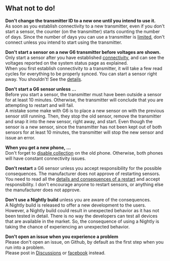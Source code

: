 ## What not to do!  
  
**Don't change the transmitter ID to a new one until you intend to use it.**  
As soon as you establish connectivity to a new transmitter, even if you don't start a sensor, the counter (on the transmitter) starts counting the number of days.  Since the number of days you can use a transmitter is [limited](./Transmitter-lifetime.md), don't connect unless you intend to start using the transmitter.  

**Don't start a sensor on a new G6 transmitter before voltages are shown.**  
Only start a sensor after you have established [connectivity](/Proper-Connectivity.md), and can see the voltages reported on the system status page as explained.  
When you first establish connectivity to a transmitter, it will take a few read cycles for everything to be properly synced.  You can start a sensor right away.  You shouldn't!  See the [details](./Starting-G6.md).  

**Don't start a G6 sensor unless ...**  
Before you start a sensor, the transmitter must have been outside a sensor for at least 10 minutes.  Otherwise, the transmitter will conclude that you are attempting to restart and will fail.  
A mistake some make with G6 is to place a new sensor on with the previous sensor still running.  Then, they stop the old sensor, remove the transmitter and snap it into the new sensor, right away, and start.  Even though the sensor is a new sensor, since the transmitter has not been kept out of both sensors for at least 10 minutes, the transmitter will stop the new sensor and issue an error.  

**When you get a new phone, ...**   
Don't forget to [disable collection](./Disable-Collection.md) on the old phone.  Otherwise, both phones will have constant connectivity issues.  

**Don't restart** a G6 sensor unless you accept responsibility for the possible consequences.  The manufacturer does not approve of restarting sensors.  You need to read all the [details and consequences of a restart](./Restart-G6-Sensor.md) and accept responsibility.  I don't encourage anyone to restart sensors, or anything else the manufacturer does not approve.  

**Don't use a Nightly build** unless you are aware of the consequences.  
A Nightly build is released to offer a new development to the users.  However, a Nightly build could result in unexpected behavior as it has not been tested in detail.  There is no way the developers can test all devices that are available in the market.  So, the consequence of using a Nightly is taking the chance of experiencing an unexpected behavior.  

**Don't open an issue when you experience a problem**  
Please don't open an issue, on Github, by default as the first step when you run into a problem.  
Please post in [Discussions](https://github.com/NightscoutFoundation/xDrip/discussions) or [facebook](https://www.facebook.com/groups/xDripG5) instead.  
